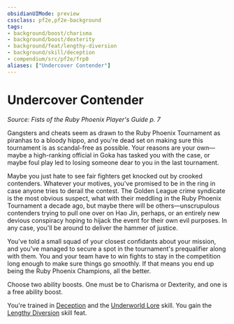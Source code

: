 ```yaml
---
obsidianUIMode: preview
cssclass: pf2e,pf2e-background
tags:
- background/boost/charisma
- background/boost/dexterity
- background/feat/lengthy-diversion
- background/skill/deception
- compendium/src/pf2e/frp0
aliases: ["Undercover Contender"]
---
```

# Undercover Contender
*Source: Fists of the Ruby Phoenix Player's Guide p. 7*  

Gangsters and cheats seem as drawn to the Ruby Phoenix Tournament as piranhas to a bloody hippo, and you're dead set on making sure this tournament is as scandal-free as possible. Your reasons are your own—maybe a high-ranking official in Goka has tasked you with the case, or maybe foul play led to losing someone dear to you in the last tournament.

Maybe you just hate to see fair fighters get knocked out by crooked contenders. Whatever your motives, you've promised to be in the ring in case anyone tries to derail the contest. The Golden League crime syndicate is the most obvious suspect, what with their meddling in the Ruby Phoenix Tournament a decade ago, but maybe there will be others—unscrupulous contenders trying to pull one over on Hao Jin, perhaps, or an entirely new devious conspiracy hoping to hijack the event for their own evil purposes. In any case, you'll be around to deliver the hammer of justice.

You've told a small squad of your closest confidants about your mission, and you've managed to secure a spot in the tournament's prequalifier along with them. You and your team have to win fights to stay in the competition long enough to make sure things go smoothly. If that means you end up being the Ruby Phoenix Champions, all the better.

Choose two ability boosts. One must be to Charisma or Dexterity, and one is a free ability boost.

You're trained in [Deception](/compendium/skills.md#Deception) and the [Underworld Lore](/compendium/skills.md#Lore) skill. You gain the [Lengthy Diversion](/compendium/feats/lengthy-diversion.md) skill feat.